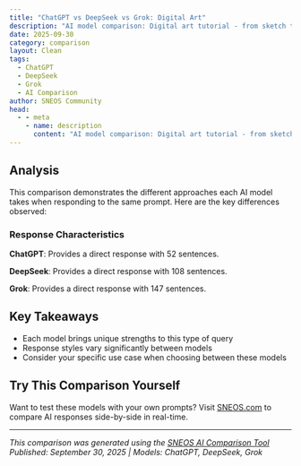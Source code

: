 ```yaml
---
title: "ChatGPT vs DeepSeek vs Grok: Digital Art"
description: "AI model comparison: Digital art tutorial - from sketch to polished illustration..."
date: 2025-09-30
category: comparison
layout: Clean
tags:
  - ChatGPT
  - DeepSeek
  - Grok
  - AI Comparison
author: SNEOS Community
head:
  - - meta
    - name: description
      content: "AI model comparison: Digital art tutorial - from sketch to polished illustration..."
---
```


<ChatComparison
  title="ChatGPT vs DeepSeek vs Grok: Digital Art"
  prompt="Digital art tutorial - from sketch to polished illustration"
  :responses='{
    "ChatGPT": "Certainly! Here\u0027s a step-by-step digital art tutorial guiding you from the initial sketch to a polished illustration:\n\n---\n\n### Digital Art Tutorial: From Sketch to Polished Illustration\n\n#### Tools You\u2019ll Need:\n- A digital drawing tablet or a computer with drawing software.\n- Drawing software (e.g., Adobe Photoshop, Procreate, Clip Studio Paint, Krita).\n\n---\n\n### Step 1: Preparing Your Canvas\n- Open your drawing software and create a new canvas. A typical size might be 3000x4000 pixels at 300 dpi for high-quality prints.\n- Choose a resolution that suits your needs (higher for print, lower for web).\n\n---\n\n### Step 2: Rough Sketch\n- Select a brush with low opacity and rough texture to mimic pencil.\n- Loosely sketch your idea, focusing on general shapes and composition.\n- Don\u2019t worry about details yet. Think about proportions, pose, perspective, and layout.\n- Use multiple layers if needed to separate elements.\n\n---\n\n### Step 3: Refined Sketch\n- Lower the opacity of the rough sketch layer to about 30-50%.\n- Create a new layer on top for your refined sketch.\n- Use a cleaner brush to redraw and add details, refining shapes and lines.\n- Clean up any awkward parts and finalize the line work.\n\n---\n\n### Step 4: Line Art (Optional)\n- If you want crisp, clean lines, create a new layer above the refined sketch.\n- Use a hard, smooth brush to ink your drawing.\n- Work slowly and carefully, adjusting brush size to emphasize line weight.\n- Hide or delete sketch layers when done.\n\n---\n\n### Step 5: Base Colors\n- Create a layer or multiple layers beneath your line art.\n- Block in flat base colors using a solid brush or fill tool.\n- Choose a harmonious color palette for your illustration.\n- You can keep different parts of your illustration on separate layers for easier editing.\n\n---\n\n### Step 6: Shading and Lighting\n- Add a new layer above the base colors and clip it (create a clipping mask) so shading stays within the base colors.\n- Use a soft brush to add shadows and highlights.\n- Consider the light source and use darker tones for shadows and lighter tones for highlights.\n- Blend softly when needed using blending brushes or smudge tools.\n\n---\n\n### Step 7: Adding Details\n- Add textures, small details, and subtle color variations.\n- Use custom brushes for effects like hair texture, fabric wrinkles, or skin pores.\n- Add reflections or ambient light to make the illustration more dynamic.\n\n---\n\n### Step 8: Background\n- Create a new layer(s) below your character or main subject.\n- Design a simple or detailed background depending on your composition.\n- Consider complementary colors and depth of field to make the subject pop.\n\n---\n\n### Step 9: Final Adjustments\n- Adjust color balance, contrast, brightness, and saturation if needed (using adjustment layers or filters).\n- Add effects like glows, flares, or textures to enhance the mood.\n- Zoom out often to see the whole image and make sure it reads well.\n\n---\n\n### Step 10: Export\n- Save your work in your native file format (.PSD, .CSP, etc.) to keep layers intact.\n- Export a flattened version (.PNG or .JPEG) for sharing or printing.\n- Consider exporting in different sizes depending on your needs.\n\n---\n\n### Tips for a Successful Digital Illustration:\n- Use layers to stay organized.\n- Save often and use versioning.\n- Experiment with brushes and settings.\n- Use references to improve accuracy.\n- Take breaks to maintain fresh eyes on your work.\n\n---\n\nWould you like a demonstration of any specific step or tips on choosing brushes and color palettes?",
    "DeepSeek": "Of course! This is a fantastic journey. Let\u0027s break down the process of creating a polished digital illustration from a simple sketch, step-by-step. This tutorial is designed to be software-agnostic, so you can follow along in Procreate, Photoshop, Krita, Clip Studio Paint, or any other digital art program.\n\n### **The Goal: From a Wobbly Sketch to a Confident Illustration**\n\nWe\u0027ll create a simple character illustration to demonstrate the workflow.\n\n---\n\n### **Step 1: The Rough Sketch (The Foundation)**\n\nThis stage is all about ideas, energy, and composition. Don\u0027t get caught up in details.\n\n1.  **Start with Thumbnails:** Don\u0027t jump straight into a big canvas. Create small, quick sketches (thumbnails) to explore different ideas and compositions. Focus on basic shapes, silhouette, and flow.\n    *   *Tip:* Use a large, rough brush. Keep it loose and fast!\n\n    \n\n2.  **Refine Your Favorite:** Pick the thumbnail you like best. Create a new layer on top of it and draw a slightly cleaner sketch. This is where you define the pose, fix proportions, and place the main features.\n    *   *Tip:* Use a different color for this sketch to easily distinguish it from the rough thumbnails. Lower the opacity of your thumbnail layer.\n\n---\n\n### **Step 2: The Clean Line Art (The Blueprint)**\n\nThis is where we create the final lines that will guide our coloring.\n\n1.  **Prepare the Canvas:** Lower the opacity of your refined sketch layer (to around 20-30%). Create a **new layer on top** for your clean line art.\n2.  **Choose Your Brush:** Use a clean, pressure-sensitive brush. A standard \u0022Hard Round\u0022 brush, a \u0022G-Pen\u0022 (Clip Studio), or a \u0022Studio Pen\u0022 (Procreate) are perfect. The key is that it has a sharp edge.\n3.  **Draw Confident Lines:** Focus on smooth, long strokes instead of short, scratchy ones. Use your whole arm, not just your wrist.\n    *   **Pro Tip:** Use your software\u0027s **Stabilization** or \u0022StreamLine\u0022 feature. This smooths out your strokes and is a game-changer for clean lines.\n    *   **Vary Line Weight:** Make your lines thicker in areas of shadow (e.g., under the chin, where the arm meets the body) and thinner in highlighted areas. This adds depth and a professional touch.\n\n    \n\n---\n\n### **Step 3: Flat Colors (The Base Coat)**\n\nNow we block in colors without any shading. Think of it like a coloring book.\n\n1.  **Organize Your Layers:** Create a new layer **beneath** your line art layer. Name it \u0022Flat Colors.\u0022\n2.  **Color Palette:** Choose a simple, harmonious color palette beforehand. You can find inspiration on sites like Coolors.co or Adobe Color.\n3.  **Fill the Shapes:** Use the hard brush to paint in the base colors for the skin, hair, clothes, etc. Don\u0027t worry about staying perfectly in the lines.\n4.  **Clean Up with Clipping Masks:** This is a crucial technique!\n    *   Select your \u0022Flat Colors\u0022 layer.\n    *   Create a new layer above it and **clip it** to the layer below. (In most programs, this is done by clicking a \u0022Clipping Mask\u0022 icon or by holding Alt/Opt and clicking between the two layers).\n    *   Now, anything you paint on the clipped layer will only be visible where there is color on the \u0022Flat Colors\u0022 layer. This lets you clean up edges and add details without going outside the lines.\n\n    \n\n---\n\n### **Step 4: Adding Light and Shadow (The Volume)**\n\nThis is where your illustration becomes three-dimensional.\n\n1.  **Choose a Light Source:** Decide where your light is coming from (e.g., top-left). Be consistent!\n2.  **Create Shadow Layers:**\n    *   Create a new layer **above** your flat colors. Set the **Blending Mode to Multiply**. This mode is perfect for shadows as it darkens the underlying colors.\n    *   **Clip this layer** to your flat colors.\n3.  **Paint the Shadows:** Using a color slightly darker and more saturated than your base color, paint in the shadows. Think about the forms: where would light not hit? (e.g., under the hair, on the side of the nose, under the sleeve).\n    *   *Tip:* Use a slightly soft brush for softer shadow edges.\n\n    \n\n---\n\n### **Step 5: Rendering and Polish (The Magic)**\n\nThis stage separates a good drawing from a great one. We add highlights, refine edges, and add final details.\n\n1.  **Highlights:**\n    *   Create a new layer set to **Blending Mode: Add (or Screen)**. This mode is great for bright, glowing highlights.\n    *   Clip it to your flat colors.\n    *   Paint the brightest highlights where the light hits most directly (e.g., tip of the nose, top of the cheeks, edge of the sleeve).\n\n2.  **Color Blending \u0026 Refinement:**\n    *   Create a new layer set to **Blending Mode: Normal**. Don\u0027t clip it yet.\n    *   Use a soft, round brush with low opacity to gently blend the transitions between your shadows and base colors. Pick colors from the surrounding areas to keep it harmonious.\n    *   You can also use this layer to add subtle color variations (e.g., a touch of pink to the cheeks, a cooler color in the recessed shadows).\n\n3.  **Background:**\n    *   Add a simple background! A gradient, some abstract shapes, or soft light beams can make your character pop without distracting from them.\n\n4.  **Final Effects:**\n    *   **Add Noise/Texture:** Create a new layer on top of everything, fill it with 50% gray, set the blending mode to **Overlay**, and then add a subtle noise filter (Filter \u003E Noise \u003E Add Noise). This gives a nice, cohesive texture.\n    *   **Color Adjustment:** Use adjustment layers (like Color Balance, Hue/Saturation, or Gradient Maps) to tweak the overall mood and color harmony of the entire piece.\n\n    \n\n---\n\n### **Key Concepts to Remember:**\n\n*   **Layers are Your Best Friend:** Use them to separate your sketch, line art, colors, shadows, and effects. This gives you maximum flexibility to make changes.\n*   **Clipping Masks are Essential:** They save you countless hours of painstaking erasing.\n*   **Blending Modes are Magic:** Multiply for shadows, Add/Screen for light, Overlay for texture. Experiment!\n*   **Flip Your Canvas Horizontally:** Do this frequently! It helps you spot errors in proportions and composition that your brain has gotten used to.\n*   **Zoom Out:** Don\u0027t get lost in details at 400% zoom. Regularly check how your piece looks at a smaller size to ensure it reads well.\n\nThe most important step is to **practice and enjoy the process**. Every artist has their own workflow, so use this guide as a starting point and adapt it to what feels right for you. Happy creating",
    "Grok": "Creating a polished digital illustration from a sketch involves a structured process that combines creativity with technical skills. Whether you\u0027re a beginner or an experienced artist, this step-by-step tutorial will guide you through the process using common tools like Adobe Photoshop, Procreate, or similar software. I\u0027ll assume you\u0027re working in a program like Photoshop for this guide, but the principles apply to most digital art tools.\n\n---\n\n### What You\u0027ll Need:\n- **Drawing Tablet**: (e.g., Wacom, Huion, or iPad with Apple Pencil for Procreate)\n- **Software**: Adobe Photoshop, Procreate, Clip Studio Paint, or any digital art program.\n- **Reference Images**: For anatomy, poses, or inspiration (optional but recommended).\n- **Basic Knowledge**: Familiarity with layers, brushes, and your software\u2019s tools.\n\n---\n\n### Step 1: Initial Sketch (Rough Concept)\n**Goal**: Lay down the basic idea of your illustration.\n\n1. **Set Up Your Canvas**:\n   - Create a new file with a high resolution (e.g., 300 DPI, 4000x4000 pixels) to ensure quality for printing or zooming in.\n   - Choose a canvas size based on your project (e.g., portrait or landscape orientation).\n\n2. **Sketch Your Idea**:\n   - Use a light color (like a soft gray or blue) and a small, pencil-like brush.\n   - Focus on the basic shapes and composition. Block out major elements like characters, background, and perspective lines.\n   - Don\u2019t worry about details\u2014keep it loose and rough. Think stick figures or basic shapes for anatomy.\n   - Create a new layer for each major element (e.g., character, background) to keep things organized.\n\n**Tip**: Use reference images to help with poses, anatomy, or perspective. Websites like Pinterest or Pose Reference sites are great for this.\n\n---\n\n### Step 2: Refine the Sketch (Clean Lineart)\n**Goal**: Turn your rough sketch into clear, defined lines.\n\n1. **Create a New Layer for Lineart**:\n   - Lower the opacity of your rough sketch layer (around 30-50%) so it\u2019s visible but not distracting.\n   - Use a slightly harder brush (like an inking pen or fine-tip brush) to trace over your sketch on the new layer.\n   - Focus on cleaner, confident lines. Refine proportions, facial features, and other key details.\n\n2. **Adjust Anatomy and Perspective**:\n   - Check for any errors in proportions or perspective. Use tools like transform (Ctrl\u002BT in Photoshop) to resize or rotate elements if needed.\n   - Flip your canvas horizontally (most software has this feature) to spot mistakes\u2014flipping often reveals unevenness or awkward angles.\n\n3. **Finalize the Lineart**:\n   - Erase unnecessary lines from the rough sketch layer or delete it altogether once your clean lineart is done.\n   - Keep your lineart layer separate for now; it will help when adding color.\n\n**Tip**: Vary line thickness (thicker for outlines, thinner for details) to add depth. Many brushes in Photoshop or Procreate have pressure sensitivity for this.\n\n---\n\n### Step 3: Base Colors (Flat Colors)\n**Goal**: Add basic colors to define shapes and areas.\n\n1. **Set Up Layers for Coloring**:\n   - Create a new layer *below* your lineart layer for base colors.\n   - Use the \u201CMagic Wand\u201D or \u201CPen Tool\u201D to select areas (or manually block in colors with a hard-edged brush).\n   - Turn on \u201CLock Transparency\u201D (in Photoshop) or use a clipping mask to prevent coloring outside the lines.\n\n2. **Choose a Color Palette**:\n   - Pick a harmonious color scheme (e.g., complementary, analogous, or monochromatic). Use tools like Adobe Color or Coolors.co for inspiration.\n   - Start with flat, mid-tone colors for each element (skin, clothes, background, etc.). Avoid pure black or white at this stage\u2014use dark grays or off-whites instead.\n\n3. **Fill in the Shapes**:\n   - Use a solid brush to fill in each area with its base color. Don\u2019t worry about shading yet.\n   - Create separate layers for different elements (e.g., skin, hair, clothes) to make adjustments easier later.\n\n**Tip**: If your software supports it, set your lineart layer to \u201CMultiply\u201D mode so the colors show through the lines.\n\n---\n\n### Step 4: Shading and Highlights\n**Goal**: Add depth and dimension to your illustration.\n\n1. **Set Up Shading Layers**:\n   - Create a new layer above each base color layer for shading. Use a clipping mask to restrict shading to the base color area.\n   - Decide on your light source (e.g., light coming from the top-left) and keep it consistent across the illustration.\n\n2. **Choose a Shading Style**:\n   - **Cell Shading**: Use a hard-edged brush for sharp shadows and highlights. Great for a cartoonish look.\n   - **Soft Shading**: Use a soft brush (like an airbrush) for smooth gradients. Ideal for a more realistic style.\n   - Pick a darker shade of your base color for shadows (or use a multiply layer mode) and a lighter shade for highlights.\n\n3. **Apply Shadows and Highlights**:\n   - Paint shadows where the light wouldn\u2019t hit (e.g., under the chin, inside folds of clothing).\n   - Add highlights on areas that catch light (e.g., tops of cheeks, tips of hair strands).\n   - Use a low opacity brush and build up the shading gradually for a natural look.\n\n**Tip**: Use ambient occlusion (subtle shadows where objects meet, like under arms or near edges) for extra depth.\n\n---\n\n### Step 5: Details and Textures\n**Goal**: Add small touches to make your illustration pop.\n\n1. **Refine Details**:\n   - Zoom in and add fine details like facial expressions, hair strands, or small accessories.\n   - Use a small brush for precision. Add blush to cheeks, shine to eyes, or creases to clothing.\n\n2. **Add Textures**:\n   - Use texture brushes (e.g., for fabric, skin, or grass) to give surfaces a tactile feel. Many software programs have free or built-in texture brushes.\n   - Overlay subtle textures (like paper grain or noise) on a separate layer set to \u201COverlay\u201D or \u201CSoft Light\u201D mode for a more organic look.\n\n3. **Enhance the Lineart**:\n   - If desired, color parts of your lineart to match the base colors (e.g., darker skin tones for character outlines rather than pure black) for a softer look.\n   - Add small highlights or effects near the edges.\n\n**Tip**: Avoid over-detailing\u2014focus on key areas like the face or focal points of the composition.\n\n---\n\n### Step 6: Background and Composition\n**Goal**: Integrate a background and ensure the overall composition works.\n\n1. **Sketch the Background**:\n   - Create a new layer or group below the character layers for the background.\n   - Keep it simple if the character is the focus (e.g., a gradient or basic scenery). For complex scenes, sketch elements like trees, buildings, or props.\n\n2. **Color and Shade the Background**:\n   - Follow the same coloring and shading process as the character, but use softer or less saturated colors to avoid overpowering the foreground.\n   - Ensure the lighting in the background matches the character (e.g., same light source direction).\n\n3. **Balance the Composition**:\n   - Check if the character and background work together. Adjust colors, contrast, or positioning if needed.\n   - Use the \u201CRule of Thirds\u201D or other composition techniques to guide the viewer\u2019s eye to the focal point.\n\n**Tip**: Add depth with atmospheric perspective\u2014make distant objects less detailed and more faded.\n\n---\n\n### Step 7: Final Touches and Polishing\n**Goal**: Refine the illustration and prepare it for sharing or printing.\n\n1. **Adjust Color and Lighting**:\n   - Add an adjustment layer (in Photoshop, go to Layer \u003E New Adjustment Layer) for \u201CColor Balance,\u201D \u201CHue/Saturation,\u201D or \u201CGradient Map\u201D to unify the colors.\n   - Create a new layer set to \u201COverlay\u201D or \u201CSoft Light\u201D and paint subtle lighting effects (like a warm glow or cool shadow) to enhance mood.\n\n2. **Add Effects**:\n   - Include special effects like lens flares, sparkles, or smoke if they suit your piece. Use custom brushes or layer modes like \u201CScreen\u201D for glows.\n   - Apply a slight blur to the background (e.g., Gaussian Blur) to create depth of field and focus on the foreground.\n\n3. **Review and Fix Errors**:\n   - Zoom out and check the overall piece. Look for odd colors, stray lines, or inconsistencies.\n   - Flip the canvas one last time to catch any remaining issues.\n\n4. **Export Your Work**:\n   - Save your file in the native format (e.g., .PSD for Photoshop) to preserve layers for future edits.\n   - Export a high-resolution PNG or JPEG for sharing online or printing. Use RGB color mode for digital viewing and CMYK for print.\n\n**Tip**: Take breaks during the process to view your work with fresh eyes\u2014you\u2019ll spot mistakes more easily.\n\n---\n\n### Bonus Tips for Improvement\n- **Study Fundamentals**: Learn anatomy, perspective, and color theory to improve your art over time.\n- **Experiment with Brushes**: Download or create custom brushes to match your style.\n- **Get Feedback**: Share your work on art communities like DeviantArt, ArtStation, or social media to get constructive criticism.\n- **Practice Consistently**: Even quick sketches daily can improve your skills.\n\n---\n\nBy following these steps\u2014sketching, refining, coloring, shading, detailing, and polishing\u2014you can transform a simple idea into a professional-looking digital illustration. Each stage builds on the last, so take your time and enjoy the process."
  }'
  published-date="22:46"
/>

## Analysis

This comparison demonstrates the different approaches each AI model takes when responding to the same prompt. Here are the key differences observed:

### Response Characteristics

**ChatGPT**: Provides a direct response with 52 sentences. 

**DeepSeek**: Provides a direct response with 108 sentences. 

**Grok**: Provides a direct response with 147 sentences. 

## Key Takeaways

- Each model brings unique strengths to this type of query
- Response styles vary significantly between models
- Consider your specific use case when choosing between these models

## Try This Comparison Yourself

Want to test these models with your own prompts? Visit [SNEOS.com](https://sneos.com) to compare AI responses side-by-side in real-time.

---

*This comparison was generated using the [SNEOS AI Comparison Tool](https://sneos.com)*
*Published: September 30, 2025 | Models: ChatGPT, DeepSeek, Grok*
